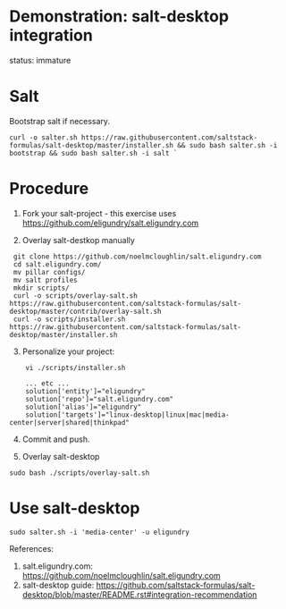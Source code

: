 # Demonstration: salt-desktop integration

status: immature

# Salt

Bootstrap salt if necessary.
```
curl -o salter.sh https://raw.githubusercontent.com/saltstack-formulas/salt-desktop/master/installer.sh && sudo bash salter.sh -i bootstrap && sudo bash salter.sh -i salt `
```

# Procedure

1. Fork your salt-project - this exercise uses https://github.com/eligundry/salt.eligundry.com

2. Overlay salt-destkop manually
```
 git clone https://github.com/noelmcloughlin/salt.eligundry.com
 cd salt.eligundry.com/
 mv pillar configs/
 mv salt profiles
 mkdir scripts/
 curl -o scripts/overlay-salt.sh https://raw.githubusercontent.com/saltstack-formulas/salt-desktop/master/contrib/overlay-salt.sh
 curl -o scripts/installer.sh https://raw.githubusercontent.com/saltstack-formulas/salt-desktop/master/installer.sh
```

3. Personalize your project:
```
    vi ./scripts/installer.sh

    ... etc ...
    solution['entity']="eligundry"
    solution['repo']="salt.eligundry.com"
    solution['alias']="eligundry"
    solution['targets']="linux-desktop|linux|mac|media-center|server|shared|thinkpad"
```

4. Commit and push.

5. Overlay salt-desktop
```
sudo bash ./scripts/overlay-salt.sh
```


# Use salt-desktop
```
sudo salter.sh -i 'media-center' -u eligundry
```


References:
 1. salt.eligundry.com: https://github.com/noelmcloughlin/salt.eligundry.com
 2. salt-desktop guide: https://github.com/saltstack-formulas/salt-desktop/blob/master/README.rst#integration-recommendation

